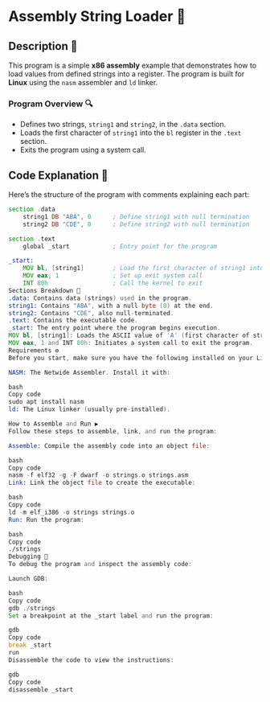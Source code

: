 # Assembly String Loader 🚀

## Description 📜

This program is a simple **x86 assembly** example that demonstrates how to load values from defined strings into a register. The program is built for **Linux** using the `nasm` assembler and `ld` linker.

### Program Overview 🔍

- Defines two strings, `string1` and `string2`, in the `.data` section.
- Loads the first character of `string1` into the `bl` register in the `.text` section.
- Exits the program using a system call.

## Code Explanation 📝

Here’s the structure of the program with comments explaining each part:

```asm
section .data
    string1 DB "ABA", 0      ; Define string1 with null termination
    string2 DB "CDE", 0      ; Define string2 with null termination

section .text
    global _start            ; Entry point for the program

_start:
    MOV bl, [string1]        ; Load the first character of string1 into the `bl` register
    MOV eax, 1               ; Set up exit system call
    INT 80h                  ; Call the kernel to exit
Sections Breakdown 📂
.data: Contains data (strings) used in the program.
string1: Contains "ABA", with a null byte (0) at the end.
string2: Contains "CDE", also null-terminated.
.text: Contains the executable code.
_start: The entry point where the program begins execution.
MOV bl, [string1]: Loads the ASCII value of 'A' (first character of string1) into the bl register.
MOV eax, 1 and INT 80h: Initiates a system call to exit the program.
Requirements ⚙️
Before you start, make sure you have the following installed on your Linux machine:

NASM: The Netwide Assembler. Install it with:

bash
Copy code
sudo apt install nasm
ld: The Linux linker (usually pre-installed).

How to Assemble and Run ▶️
Follow these steps to assemble, link, and run the program:

Assemble: Compile the assembly code into an object file:

bash
Copy code
nasm -f elf32 -g -F dwarf -o strings.o strings.asm
Link: Link the object file to create the executable:

bash
Copy code
ld -m elf_i386 -o strings strings.o
Run: Run the program:

bash
Copy code
./strings
Debugging 🐞
To debug the program and inspect the assembly code:

Launch GDB:

bash
Copy code
gdb ./strings
Set a breakpoint at the _start label and run the program:

gdb
Copy code
break _start
run
Disassemble the code to view the instructions:

gdb
Copy code
disassemble _start
